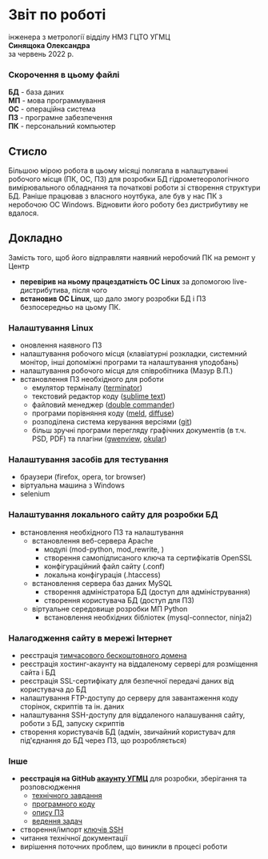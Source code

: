 # Звіт по роботі
інженера з метрології відділу НМЗ ГЦТО УГМЦ  
**Синящока Олександра**  
за червень 2022 р.  

### Скорочення в цьому файлі

**БД** - база даних  
**МП** - мова программування  
**ОС** - операційна система  
**ПЗ** - програмне забезпечення  
**ПК** - персональний компьютер  

## Стисло

Більшою мірою робота в цьому місяці полягала в налаштуванні робочого місця (ПК, ОС, ПЗ) для розробки БД гідрометеорологічного вимірювального обладнання та початкові роботи зі створення структури БД.
Раніше працював з власного ноутбука, але був у нас ПК з неробочою ОС Windows. Відновити його роботу без дистрибутиву не вдалося.

## Докладно

Замість того, щоб його відправляти наявний неробочий ПК на ремонт у Центр
- **перевірив на ньому працездатність ОС Linux** за допомогою live-дистрибутива, після чого
- **встановив ОС Linux**, що дало змогу розробки БД і ПЗ безпосередньо на цьому ПК.

### Налаштування Linux

- оновлення наявного ПЗ
- налаштування робочого місця (клавіатурні розкладки, системний монітор,  інші допоміжні програми та налаштування уподобань)
- налаштування робочого місця для співробітника (Мазур В.П.)
- встановлення ПЗ необхідного для роботи
  - емулятор терміналу ([terminator](https://terminator-gtk3.readthedocs.io/en/latest/))
  - текстовий редактор коду ([sublime text](https://www.sublimetext.com/))
  - файловий менеджер ([double commander](https://doublecmd.sourceforge.io/))
  - програми порівняння коду ([meld](https://meldmerge.org/), [diffuse](http://diffuse.sourceforge.net/))
  - розподілена система керування версіями ([git](https://github.com/git/git))
  - більш зручні програми перегляду графічних документів (в т.ч. PSD, PDF) та плагіни ([gwenview](https://apps.kde.org/gwenview/), [okular](https://okular.kde.org/))

### Налаштування засобів для тестування

- браузери (firefox, opera, tor browser)
- віртуальна машина з Windows
- selenium
  
### Налаштування локального сайту для розробки БД

- встановлення необхідного ПЗ та налаштування
  - встановлення веб-сервера Apache
    - модулі (mod-python, mod_rewrite, )
    - створення самопідписаного ключа та сертифікатів OpenSSL
    - конфігураційний файл сайту (.conf)
    - локальна конфігурація (.htaccess)
  - встановлення сервера баз даних MySQL
    - створення адміністратора БД (доступ для адміністрування)
    - створення користувача БД (доступ для ПЗ)
  - віртуальне середовище розробки МП Python
    - встановлення необхідних бібліотек (mysql-connector, ninja2)

### Налагодження сайту в мережі Інтернет

- реєстрація [тимчасового бескоштовного домена](https://meteo.pp.ua/)
- реєстрація хостинг-акаунту на віддаленому сервері для розміщення сайта і БД
- реєстрація SSL-сертифікату для безпечної передачі даних від користувача до БД
- налаштування FTP-доступу до серверу для завантаження коду сторінок, скриптів та ін. даних
- налаштування SSH-доступу для віддаленого налашування сайту, роботи з БД, запуску скриптів
- створення користувачів БД (адмін, звичайний користувач для під'єднання до БД через ПЗ, що розробляється)


### Інше

- **реєстрація на GitHub [акаунту УГМЦ](https://github.com/ukrmeteo)** для розробки, зберігання та розповсюдження
  - [технічного завдання](https://github.com/ukrmeteo/meteqdb-prd)
  - [програмного коду](https://github.com/ukrmeteo/meteqdb-src)
  - [опису ПЗ](https://github.com/ukrmeteo/meteqdb-decs)
  - [ведення задач](https://github.com/ukrmeteo/meteqdb-src/issues)
- створення/імпорт [ключів SSH](https://docs.github.com/en/authentication/connecting-to-github-with-ssh/generating-a-new-ssh-key-and-adding-it-to-the-ssh-agent)
- читання технічної документації
- вирішення поточних проблем, що виникли в процесі роботи

